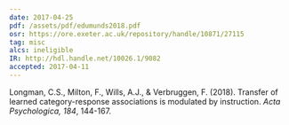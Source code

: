 ```yaml
---
date: 2017-04-25
pdf: /assets/pdf/edumunds2018.pdf
osr: https://ore.exeter.ac.uk/repository/handle/10871/27115
tag: misc
alcs: ineligible
IR: http://hdl.handle.net/10026.1/9082
accepted: 2017-04-11
---
```


Longman, C.S., Milton, F., Wills, A.J., & Verbruggen, F. (2018). Transfer of learned category-response associations is modulated by instruction. _Acta Psychologica, 184_, 144-167. 

